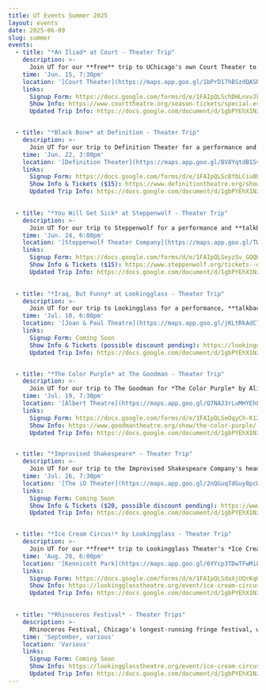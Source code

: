 ```yaml
---
title: UT Events Summer 2025
layout: events
date: 2025-06-09
slug: summer
events:
  - title: "*An Iliad* at Court - Theater Trip"
    description: >-
      Join UT for our **free** trip to UChicago's own Court Theater to see their award-winning production of *An Iliad* by Lisa Peterson and Denis O’Hare. 
    time: 'Jun. 15, 7:30pm'
    location: '[Court Theater](https://maps.app.goo.gl/1bPrD17hBSzdQASN9)'
    links:
      Signup Form: https://docs.google.com/forms/d/e/1FAIpQLSchDHLnxvJkBYbAB0kHh1_gJ8ymM_qr_rYfBsQoBh8pIDgdAA/viewform?usp=header
      Show Info: https://www.courttheatre.org/season-tickets/special-event/an-iliad-2025/
      Updated Trip Info: https://docs.google.com/document/d/1gbPYEhX1NzTID8Vz_bZWjo3z0TaWgLvUI7uxLswBvhQ/edit?usp=sharing


  - title: "*Black Bone* at Definition - Theater Trip"
    description: >-
      Join UT for our trip to Definition Theater for a performance and **talkback** of *Black Bone* by Tina Fakhrid-Deen. Just steps off campus, this show features the lighting design of our TAPS Lighting Manager (Garrett Bell) and UT Chair (Emily Curran)!
    time: 'Jun. 22, 3:00pm'
    location: '[Definition Theater](https://maps.app.goo.gl/BV8YqtdB1SvHVSDh6)'
    links:
      Signup Form: https://docs.google.com/forms/d/e/1FAIpQLScBfbLCiu0b__LIjFSAJUrDhm8uxKCs69fmXmKzuov9wkWZiQ/viewform
      Show Info & Tickets ($15): https://www.definitiontheatre.org/shows/bone
      Updated Trip Info: https://docs.google.com/document/d/1gbPYEhX1NzTID8Vz_bZWjo3z0TaWgLvUI7uxLswBvhQ/edit?usp=sharing
  

  - title: "*You Will Get Sick* at Steppenwolf - Theater Trip"
    description: >-
      Join UT for our trip to Steppenwolf for a performance and **talkback** of *You Will Get Sick* by Noah Diaz. 
    time: 'Jun. 24, 6:00pm'
    location: '[Steppenwolf Theater Company](https://maps.app.goo.gl/TW1AYyCtHq9qakaf8)'
    links:
      Signup Form: https://docs.google.com/forms/d/e/1FAIpQLSeyzSv_GQQHOljW3d-Xfpbg8KM2kkOTRxGE137x-DukZsB5nw/viewform
      Show Info & Tickets ($15): https://www.steppenwolf.org/tickets--events/seasons-/2024-25/you-will-get-sick/
      Updated Trip Info: https://docs.google.com/document/d/1gbPYEhX1NzTID8Vz_bZWjo3z0TaWgLvUI7uxLswBvhQ/edit?usp=sharing
  

  - title: "*Iraq, But Funny* at Lookingglass - Theater Trip"
    description: >-
      Join UT for our trip to Lookingglass for a performance, **talkback**, and **[SWANA Night](https://lookingglasstheatre.org/event/swana-night-at-lookingglass/)** of *Iraq, But Funny* by Atra Asdou. 
    time: 'Jul. 10, 6:00pm'
    location: '[Joan & Paul Theatre](https://maps.app.goo.gl/jKLtRkAdC7rarCAo9)'
    links:
      Signup Form: Coming Soon
      Show Info & Tickets (possible discount pending): https://lookingglasstheatre.org/event/iraq-but-funny/
      Updated Trip Info: https://docs.google.com/document/d/1gbPYEhX1NzTID8Vz_bZWjo3z0TaWgLvUI7uxLswBvhQ/edit?usp=sharing


  - title: "*The Color Purple* at The Goodman - Theater Trip"
    description: >-
      Join UT for our trip to The Goodman for *The Color Purple* by Alice Walker. Tickets will be $10 and must be purchased through UT Committee (See form for more details).
    time: 'Jul. 19, 7:30pm'
    location: '[Albert Theatre](https://maps.app.goo.gl/Q7NAJ3rLuMHYEhLT7)'
    links:
      Signup Form: https://docs.google.com/forms/d/e/1FAIpQLSeOqyCh-K12nahKmeQHoisjFLtaGx8OYhmut00zrKChMf-FAQ/viewform?usp=header
      Show Info: https://www.goodmantheatre.org/show/the-color-purple/
      Updated Trip Info: https://docs.google.com/document/d/1gbPYEhX1NzTID8Vz_bZWjo3z0TaWgLvUI7uxLswBvhQ/edit?usp=sharing


  - title: "*Improvised Shakespeare* - Theater Trip"
    description: >-
      Join UT for our trip to the Improvised Shakespeare Company's headline show!
    time: 'Jul. 26, 7:30pm'
    location: '[The iO Theater](https://maps.app.goo.gl/2nQGuqTdGuy8pcWj6)'
    links:
      Signup Form: Coming Soon
      Show Info & Tickets ($20, possible discount pending): https://www.improvisedshakespeare.com/chicago
      Updated Trip Info: https://docs.google.com/document/d/1gbPYEhX1NzTID8Vz_bZWjo3z0TaWgLvUI7uxLswBvhQ/edit?usp=sharing


  - title: "*Ice Cream Circus!* by Lookingglass - Theater Trip"
    description: >-
      Join UT for our **free** trip to Lookingglass Theater's *Ice Cream Circus!* in Kennicott Park, at 45th and Woodlawn.
    time: 'Aug. 28, 6:00pm'
    location: '[Kennicott Park](https://maps.app.goo.gl/6YYcp3TDwTFwMi8GA)'
    links:
      Signup Form: https://docs.google.com/forms/d/e/1FAIpQLSdaXjUQrKqHFccAB9cNr6qcO9NEhITGoWH83uIVaaIqb1grTQ/viewform?usp=header
      Show Info: https://lookingglasstheatre.org/event/ice-cream-circus/
      Updated Trip Info: https://docs.google.com/document/d/1gbPYEhX1NzTID8Vz_bZWjo3z0TaWgLvUI7uxLswBvhQ/edit?usp=sharing
  

  - title: "*Rhinoceros Festival* - Theater Trips"
    description: >-
      Rhinoceros Festival, Chicago's longest-running fringe festival, will be taking place from Spetember 1st through 29th! UT will likely be hosting several theater trips to see various shows over this period, and we also encourage you to go see some of them yourself! One of their theaters is just off of the Red Line and another is just off of the Blue Line.
    time: 'September, various'
    location: 'Various'
    links:
      Signup Form: Coming Soon
      Show Info: https://lookingglasstheatre.org/event/ice-cream-circus/
      Updated Trip Info: https://docs.google.com/document/d/1gbPYEhX1NzTID8Vz_bZWjo3z0TaWgLvUI7uxLswBvhQ/edit?usp=sharing
---
```

